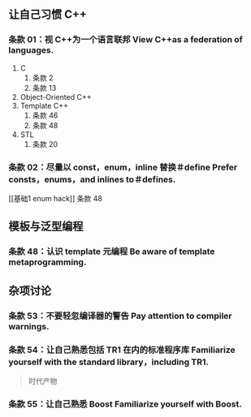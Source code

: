 

## 让自己习惯 C++
### 条款 01：视 C++为一个语言联邦 View C++as a federation of languages.
1. C
	1. 条款 2
	2. 条款 13
2. Object-Oriented C++
3. Template C++
	1. 条款 46
	2. 条款 48
4. STL
	1. 条款 20
### 条款 02：尽量以 const，enum，inline 替换＃define Prefer consts，enums，and inlines to＃defines.
[[基础1 enum hack]]
	条款 48

## 模板与泛型编程
### 条款 48：认识 template 元编程 Be aware of template metaprogramming.



## 杂项讨论
### 条款 53：不要轻忽编译器的警告 Pay attention to compiler warnings.
### 条款 54：让自己熟悉包括 TR1 在内的标准程序库 Familiarize yourself with the standard library，including TR1.
> 时代产物
### 条款 55：让自己熟悉 Boost Familiarize yourself with Boost.
